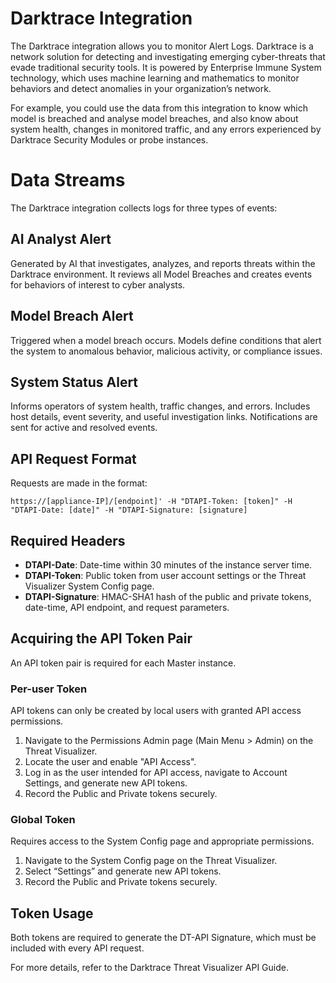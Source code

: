 # Darktrace Integration

The Darktrace integration allows you to monitor Alert Logs. Darktrace is a network solution for detecting and investigating emerging cyber-threats that evade traditional security tools. It is powered by Enterprise Immune System technology, which uses machine learning and mathematics to monitor behaviors and detect anomalies in your organization’s network.

For example, you could use the data from this integration to know which model is breached and analyse model breaches, and also know about system health, changes in monitored traffic, and any errors experienced by Darktrace Security Modules or probe instances.

# Data Streams

The Darktrace integration collects logs for three types of events:

## AI Analyst Alert
Generated by AI that investigates, analyzes, and reports threats within the Darktrace environment. It reviews all Model Breaches and creates events for behaviors of interest to cyber analysts.

## Model Breach Alert
Triggered when a model breach occurs. Models define conditions that alert the system to anomalous behavior, malicious activity, or compliance issues.

## System Status Alert
Informs operators of system health, traffic changes, and errors. Includes host details, event severity, and useful investigation links. Notifications are sent for active and resolved events.


## API Request Format
Requests are made in the format:

```
https://[appliance-IP]/[endpoint]' -H "DTAPI-Token: [token]" -H "DTAPI-Date: [date]" -H "DTAPI-Signature: [signature]
```


## Required Headers
- **DTAPI-Date**: Date-time within 30 minutes of the instance server time.
- **DTAPI-Token**: Public token from user account settings or the Threat Visualizer System Config page.
- **DTAPI-Signature**: HMAC-SHA1 hash of the public and private tokens, date-time, API endpoint, and request parameters.

## Acquiring the API Token Pair
An API token pair is required for each Master instance.

### Per-user Token
API tokens can only be created by local users with granted API access permissions.

1. Navigate to the Permissions Admin page (Main Menu > Admin) on the Threat Visualizer.
2. Locate the user and enable "API Access".
3. Log in as the user intended for API access, navigate to Account Settings, and generate new API tokens.
4. Record the Public and Private tokens securely.

### Global Token
Requires access to the System Config page and appropriate permissions.

1. Navigate to the System Config page on the Threat Visualizer.
2. Select “Settings” and generate new API tokens.
3. Record the Public and Private tokens securely.

## Token Usage
Both tokens are required to generate the DT-API Signature, which must be included with every API request.

For more details, refer to the Darktrace Threat Visualizer API Guide.
